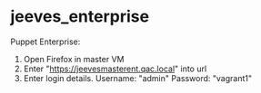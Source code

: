 # jeeves_enterprise

Puppet Enterprise:
 1) Open Firefox in master VM
 2) Enter "https://jeevesmasterent.qac.local" into url
 3) Enter login details. Username: "admin" 
                         Password: "vagrant1"
